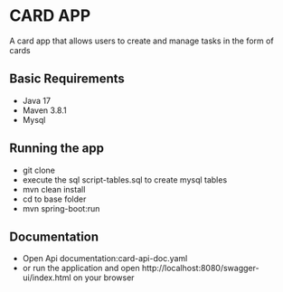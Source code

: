 # CARD APP
A card app that allows users to create and manage tasks in the form of cards

## Basic Requirements
- Java 17
- Maven 3.8.1
- Mysql

## Running the app
- git clone
- execute the sql script-tables.sql to create mysql tables
- mvn clean install
- cd to base folder
- mvn spring-boot:run
##
## Documentation
- Open Api documentation:card-api-doc.yaml
- or run the application and open http://localhost:8080/swagger-ui/index.html on your browser
